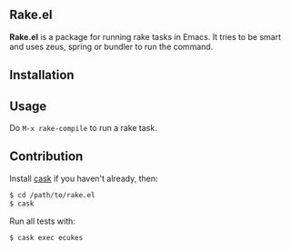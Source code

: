 ## Rake.el

**Rake.el** is a package for running rake tasks in Emacs.
It tries to be smart and uses zeus, spring or bundler to run the command.

## Installation

## Usage

Do `M-x rake-compile` to run a rake task.

## Contribution

Install [cask](https://github.com/rejeep/cask.el) if you haven't
already, then:

```bash
$ cd /path/to/rake.el
$ cask
```

Run all tests with:

```bash
$ cask exec ecukes
```
